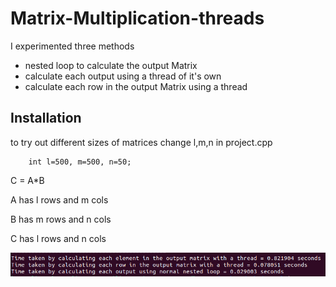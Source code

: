 
#  Matrix-Multiplication-threads

I experimented three methods
- nested loop to calculate the output Matrix
- calculate each output using a thread of it's own
- calculate each row in the output Matrix using a thread



## Installation

to try out different sizes of matrices change l,m,n in project.cpp


```
    int l=500, m=500, n=50;
```
C = A*B

A has l rows and m cols

B has m rows and n cols

C has l rows and n cols

![](https://github.com/hossamemamo/Matrix-Multiplication-threads/blob/main/Screenshot%20from%202023-01-25%2022-01-09.png)
